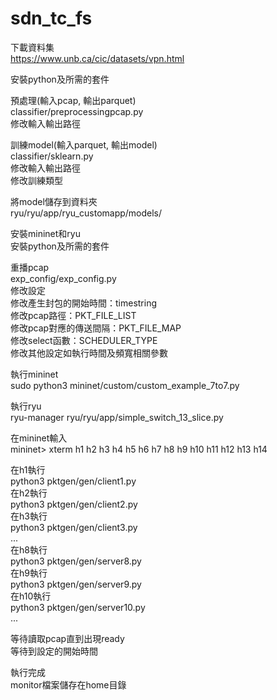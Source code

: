 # sdn_tc_fs

下載資料集  
https://www.unb.ca/cic/datasets/vpn.html  

安裝python及所需的套件  

預處理(輸入pcap, 輸出parquet)  
classifier/preprocessingpcap.py  
修改輸入輸出路徑  


訓練model(輸入parquet, 輸出model)  
classifier/sklearn.py  
修改輸入輸出路徑  
修改訓練類型  

將model儲存到資料夾  
ryu/ryu/app/ryu_customapp/models/

安裝mininet和ryu  
安裝python及所需的套件  

重播pcap  
exp_config/exp_config.py  
修改設定  
修改產生封包的開始時間：timestring  
修改pcap路徑：PKT_FILE_LIST  
修改pcap對應的傳送間隔：PKT_FILE_MAP  
修改select函數：SCHEDULER_TYPE  
修改其他設定如執行時間及頻寬相關參數  
  
執行mininet  
sudo python3 mininet/custom/custom_example_7to7.py  
  
執行ryu  
ryu-manager ryu/ryu/app/simple_switch_13_slice.py  
  
在mininet輸入  
mininet> xterm h1 h2 h3 h4 h5 h6 h7 h8 h9 h10 h11 h12 h13 h14  
  
在h1執行  
python3 pktgen/gen/client1.py  
在h2執行  
python3 pktgen/gen/client2.py  
在h3執行  
python3 pktgen/gen/client3.py  
...  
在h8執行  
python3 pktgen/gen/server8.py  
在h9執行  
python3 pktgen/gen/server9.py  
在h10執行  
python3 pktgen/gen/server10.py  
...  
  
等待讀取pcap直到出現ready  
等待到設定的開始時間  
  
執行完成  
monitor檔案儲存在home目錄  
